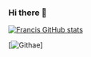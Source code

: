 ### Hi there 👋

<!--
**githaefrancis/githaefrancis** is a ✨ _special_ ✨ repository because its `README.md` (this file) appears on your GitHub profile.

Here are some ideas to get you started:

- 🔭 I’m currently working on ...
- 🌱 I’m currently learning ...
- 👯 I’m looking to collaborate on ...
- 🤔 I’m looking for help with ...
- 💬 Ask me about ...
- 📫 How to reach me: ...
- 😄 Pronouns: ...
- ⚡ Fun fact: ...
-->
[![Francis GitHub stats](https://github-readme-stats.vercel.app/api?username=githaefrancis&show_icons=true&theme=radical)](https://github.com/anuraghazra/github-readme-stats)


[![Githae](https://github-readme-streak-stats.herokuapp.com?user=githaefrancis&theme=gotham)]
